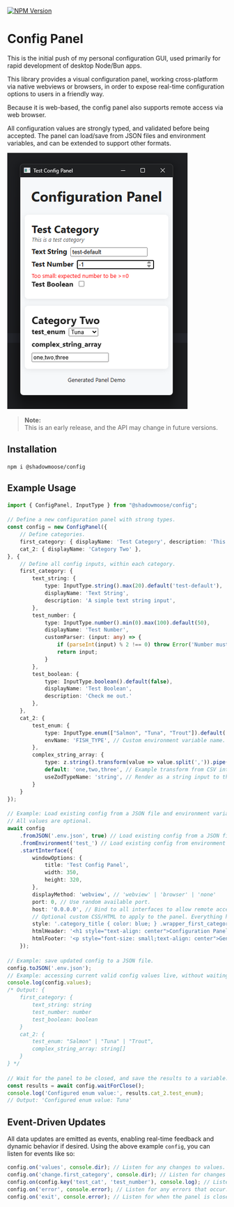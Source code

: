 [![NPM Version](https://img.shields.io/npm/v/%40shadowmoose%2Fconfig)](https://npmjs.com/package/@shadowmoose/config)

# Config Panel
This is the initial push of my personal configuration GUI, used primarily for rapid development of desktop Node/Bun apps.

This library provides a visual configuration panel, working cross-platform via native webviews or browsers, 
in order to expose real-time configuration options to users in a friendly way.

Because it is web-based, the config panel also supports remote access via web browser.

All configuration values are strongly typed, and validated before being accepted.
The panel can load/save from JSON files and environment variables, and can be extended to support other formats.

[![screenshot](docs/screenshot.png)](docs/screenshot.png)

> **Note:**  
> This is an early release, and the API may change in future versions.

## Installation
`npm i @shadowmoose/config`

## Example Usage
```typescript
import { ConfigPanel, InputType } from "@shadowmoose/config";

// Define a new configuration panel with strong types.
const config = new ConfigPanel({
    // Define categories.
    first_category: { displayName: 'Test Category', description: 'This is a test category' },
    cat_2: { displayName: 'Category Two' },
}, {
    // Define all config inputs, within each category.
    first_category: {
        text_string: {
            type: InputType.string().max(20).default('test-default'),
            displayName: 'Text String',
            description: 'A simple text string input',
        },
        test_number: {
            type: InputType.number().min(0).max(100).default(50),
            displayName: 'Test Number',
            customParser: (input: any) => {
                if (parseInt(input) % 2 !== 0) throw Error('Number must be even');
                return input;
            }
        },
        test_boolean: {
            type: InputType.boolean().default(false),
            displayName: 'Test Boolean',
            description: 'Check me out.'
        },
    },
    cat_2: {
        test_enum: {
            type: InputType.enum(["Salmon", "Tuna", "Trout"]).default('Tuna'),
            envName: 'FISH_TYPE', // Custom environment variable name.
        },
        complex_string_array: {
            type: z.string().transform(value => value.split(',')).pipe(z.string().trim().min(1).array()),
            default: 'one,two,three', // Example transform from CSV into Array.
            useZodTypeName: 'string', // Render as a string input to the user.
        }
    }
});

// Example: Load existing config from a JSON file and environment variables, then start the interface.
// All values are optional.
await config
    .fromJSON('.env.json', true) // Load existing config from a JSON file, if it exists.
    .fromEnvironment('test_') // Load existing config from environment variables, with optional prefix.
    .startInterface({
        windowOptions: {
            title: 'Test Config Panel',
            width: 350,
            height: 320,
        },
        displayMethod: 'webview', // 'webview' | 'browser' | 'none'
        port: 0, // Use random available port.
        host: '0.0.0.0', // Bind to all interfaces to allow remote access.
        // Optional custom CSS/HTML to apply to the panel. Everything has simple class names to make this easy.
        style: '.category_title { color: blue; } .wrapper_first_category { background: #f0f0f0 !important; }',
        htmlHeader: '<h1 style="text-align: center">Configuration Panel</h1>',
        htmlFooter: '<p style="font-size: small;text-align: center">Generated Panel Demo</p>',
    });

// Example: save updated config to a JSON file.
config.toJSON('.env.json');
// Example: accessing current valid config values live, without waiting.
console.log(config.values);
/* Output: {
    first_category: {
        text_string: string
        test_number: number
        test_boolean: boolean
    }
    cat_2: {
        test_enum: "Salmon" | "Tuna" | "Trout",
        complex_string_array: string[]
    }
} */

// Wait for the panel to be closed, and save the results to a variable.
const results = await config.waitForClose();
console.log('Configured enum value:', results.cat_2.test_enum);
// Output: 'Configured enum value: Tuna'
```

## Event-Driven Updates
All data updates are emitted as events, enabling real-time feedback and dynamic behavior if desired.
Using the above example `config`, you can listen for events like so:
```typescript
config.on('values', console.dir); // Listen for any changes to values.
config.on('change.first_category', console.dir); // Listen for changes to values within a specific category. Strongly typed.
config.on(config.key('test_cat', 'test_number'), console.log); // Listen for changes to a specific value. Strongly typed.
config.on('error', console.error); // Listen for any errors that occur.
config.on('exit', console.error); // Listen for when the panel is closed.
```
